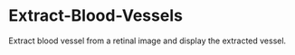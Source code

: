 # Extract-Blood-Vessels
Extract blood vessel from a retinal image and display the extracted vessel.

